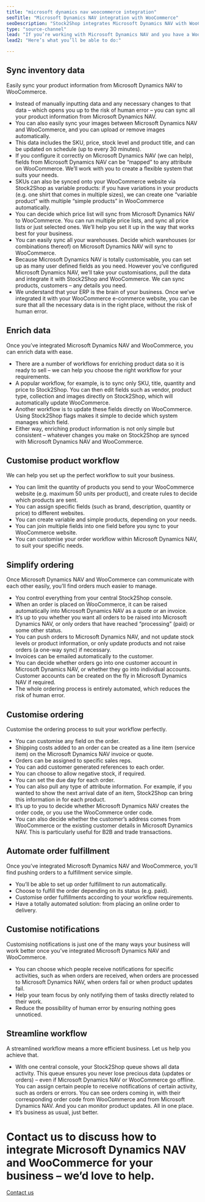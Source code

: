 ```yaml
---
title: "microsoft dynamics nav woocommerce integration"
seoTitle: "Microsoft Dynamics NAV integration with WooCommerce"
seoDescription: "Stock2Shop integrates Microsoft Dynamics NAV with WooCommerce to dramatically improve your workflow. Sync inventory data, automate orders, streamline workflow and more. Find out how we can tailor MS Navision WooCommerce integration to suit your business."
type: "source-channel"
lead: "If you’re working with Microsoft Dynamics NAV and you have a WooCommerce website, it’s really important that they can communicate with each other. That’s how Stock2Shop can help. We improve your workflow and efficiency by integrating with Microsoft Dynamics NAV and WooCommerce. You won’t believe how much a Microsoft Dynamics NAV WooCommerce integration simplifies your business."
lead2: "Here’s what you’ll be able to do:"

---
```


Sync inventory data
-------------------

Easily sync your product information from Microsoft Dynamics NAV to WooCommerce.

*   Instead of manually inputting data and any necessary changes to that data – which opens you up to the risk of human error – you can sync all your product information from Microsoft Dynamics NAV.
*   You can also easily sync your images between Microsoft Dynamics NAV and WooCommerce, and you can upload or remove images automatically.
*   This data includes the SKU, price, stock level and product title, and can be updated on schedule (up to every 30 minutes).
*   If you configure it correctly on Microsoft Dynamics NAV (we can help), fields from Microsoft Dynamics NAV can be “mapped” to any attribute on WooCommerce. We’ll work with you to create a flexible system that suits your needs.
*   SKUs can also be synced onto your WooCommerce website via Stock2Shop as variable products: if you have variations in your products (e.g. one shirt that comes in multiple sizes), we can create one “variable product” with multiple “simple products” in WooCommerce automatically.
*   You can decide which price list will sync from Microsoft Dynamics NAV to WooCommerce. You can run multiple price lists, and sync all price lists or just selected ones. We’ll help you set it up in the way that works best for your business.
*   You can easily sync all your warehouses. Decide which warehouses (or combinations thereof) on Microsoft Dynamics NAV will sync to WooCommerce.
*   Because Microsoft Dynamics NAV is totally customisable, you can set up as many user defined fields as you need. However you’ve configured Microsoft Dynamics NAV, we’ll take your customisations, pull the data and integrate it with Stock2Shop and WooCommerce. We can sync products, customers – any details you need.
*   We understand that your ERP is the brain of your business. Once we’ve integrated it with your WooCommerce e-commerce website, you can be sure that all the necessary data is in the right place, without the risk of human error.

Enrich data
-----------

Once you’ve integrated Microsoft Dynamics NAV and WooCommerce, you can enrich data with ease.

*   There are a number of workflows for enriching product data so it is ready to sell – we can help you choose the right workflow for your requirements.
*   A popular workflow, for example, is to sync only SKU, title, quantity and price to Stock2Shop. You can then edit fields such as vendor, product type, collection and images directly on Stock2Shop, which will automatically update WooCommerce.
*   Another workflow is to update these fields directly on WooCommerce. Using Stock2Shop flags makes it simple to decide which system manages which field.
*   Either way, enriching product information is not only simple but consistent – whatever changes you make on Stock2Shop are synced with Microsoft Dynamics NAV and WooCommerce.

Customise product workflow
--------------------------

We can help you set up the perfect workflow to suit your business.

*   You can limit the quantity of products you send to your WooCommerce website (e.g. maximum 50 units per product), and create rules to decide which products are sent.
*   You can assign specific fields (such as brand, description, quantity or price) to different websites.
*   You can create variable and simple products, depending on your needs.
*   You can join multiple fields into one field before you sync to your WooCommerce website.
*   You can customise your order workflow within Microsoft Dynamics NAV, to suit your specific needs.

Simplify ordering
-----------------

Once Microsoft Dynamics NAV and WooCommerce can communicate with each other easily, you’ll find orders much easier to manage.

*   You control everything from your central Stock2Shop console.
*   When an order is placed on WooCommerce, it can be raised automatically into Microsoft Dynamics NAV as a quote or an invoice.
*   It’s up to you whether you want all orders to be raised into Microsoft Dynamics NAV, or only orders that have reached “processing” (paid) or some other status.
*   You can push orders to Microsoft Dynamics NAV, and not update stock levels or product information, or only update products and not raise orders (a one-way sync) if necessary.
*   Invoices can be emailed automatically to the customer.
*   You can decide whether orders go into one customer account in Microsoft Dynamics NAV, or whether they go into individual accounts. Customer accounts can be created on the fly in Microsoft Dynamics NAV if required.
*   The whole ordering process is entirely automated, which reduces the risk of human error.

Customise ordering
------------------

Customise the ordering process to suit your workflow perfectly.

*   You can customise any field on the order.
*   Shipping costs added to an order can be created as a line item (service item) on the Microsoft Dynamics NAV invoice or quote.
*   Orders can be assigned to specific sales reps.
*   You can add customer generated references to each order.
*   You can choose to allow negative stock, if required.
*   You can set the due day for each order.
*   You can also pull any type of attribute information. For example, if you wanted to show the next arrival date of an item, Stock2Shop can bring this information in for each product.
*   It’s up to you to decide whether Microsoft Dynamics NAV creates the order code, or you use the WooCommerce order code.
*   You can also decide whether the customer’s address comes from WooCommerce or the existing customer details in Microsoft Dynamics NAV. This is particularly useful for B2B and trade transactions.

Automate order fulfillment
--------------------------

Once you’ve integrated Microsoft Dynamics NAV and WooCommerce, you’ll find pushing orders to a fulfillment service simple.

*   You’ll be able to set up order fulfillment to run automatically.
*   Choose to fulfill the order depending on its status (e.g. paid).
*   Customise order fulfillments according to your workflow requirements.
*   Have a totally automated solution: from placing an online order to delivery.

Customise notifications
-----------------------

Customising notifications is just one of the many ways your business will work better once you’ve integrated Microsoft Dynamics NAV and WooCommerce.

*   You can choose which people receive notifications for specific activities, such as when orders are received, when orders are processed to Microsoft Dynamics NAV, when orders fail or when product updates fail.
*   Help your team focus by only notifying them of tasks directly related to their work.
*   Reduce the possibility of human error by ensuring nothing goes unnoticed.

Streamline workflow
-------------------

A streamlined workflow means a more efficient business. Let us help you achieve that.

*   With one central console, your Stock2Shop queue shows all data activity. This queue ensures you never lose precious data (updates or orders) – even if Microsoft Dynamics NAV or WooCommerce go offline. You can assign certain people to receive notifications of certain activity, such as orders or errors. You can see orders coming in, with their corresponding order code from WooCommerce and from Microsoft Dynamics NAV. And you can monitor product updates. All in one place.
*   It’s business as usual, just better.

Contact us to discuss how to integrate Microsoft Dynamics NAV and WooCommerce for your business – we’d love to help.
====================================================================================================================

[Contact us](/contact-us "Contact Stock2Shop")
